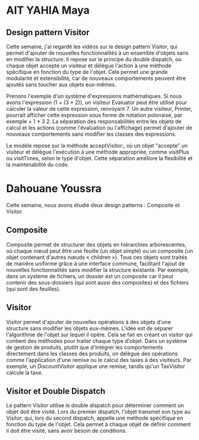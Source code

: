 # AIT YAHIA Maya 

## Design pattern Visitor 

Cette semaine, j'ai regardé les vidéos sur le design pattern Visitor, qui permet d'ajouter de nouvelles fonctionnalités à un ensemble d'objets sans en modifier la structure. Il repose sur le principe du double dispatch, où chaque objet accepte un visiteur et délègue l'action à une méthode spécifique en fonction du type de l'objet. Cela permet une grande modularité et extensibilité, car de nouveaux comportements peuvent être ajoutés sans toucher aux objets eux-mêmes.

Prenons l'exemple d'un système d'expressions mathématiques. Si nous avons l'expression (1 + (3 * 2)), un visiteur Evaluator peut être utilisé pour calculer la valeur de cette expression, renvoyant 7. Un autre visiteur, Printer, pourrait afficher cette expression sous forme de notation polonaise, par exemple + 1 * 3 2. La séparation des responsabilités entre les objets de calcul et les actions (comme l'évaluation ou l'affichage) permet d'ajouter de nouveaux comportements sans modifier les classes des expressions.

Le modèle repose sur la méthode acceptVisitor:, où un objet "accepte" un visiteur et délègue l'exécution à une méthode appropriée, comme visitPlus ou visitTimes, selon le type d'objet. Cette séparation améliore la flexibilité et la maintenabilité du code.

# Dahouane Youssra 

Cette semaine, nous avons étudié deux design patterns : Composite et Visitor. 

## Composite 

Composite permet de structurer des objets en hiérarchies arborescentes, où chaque nœud peut être une feuille (un objet simple) ou un composite (un objet contenant d'autres nœuds « children »). Tous ces objets sont traités de manière uniforme grâce à une interface commune, facilitant l'ajout de nouvelles fonctionnalités sans modifier la structure existante. Par exemple, dans un système de fichiers, un dossier est un composite car il peut contenir des sous-dossiers (qui sont aussi des composites) et des fichiers (qui sont des feuilles).

## Visitor 

Visitor permet d'ajouter de nouvelles opérations à des objets d'une structure sans modifier les objets eux-mêmes. L'idée est de séparer l'algorithme de l'objet sur lequel il opère. Cela se fait en créant un visitor qui contient des méthodes pour traiter chaque type d'objet. Dans un système de gestion de produits, plutôt que d'intégrer les comportements directement dans les classes des produits, on délègue des opérations comme l'application d'une remise ou le calcul des taxes à des visiteurs. Par exemple, un DiscountVisitor applique une remise, tandis qu'un TaxVisitor calcule la taxe.

## Visitor et Double Dispatch

Le pattern Visitor utilise le double dispatch pour déterminer comment un objet doit être visité. Lors du premier dispatch, l'objet transmet son type au Visitor, qui, lors du second dispatch, appelle une méthode spécifique en fonction du type de l'objet. Cela permet à chaque objet de définir comment il doit être visité, sans avoir besoin de conditions.

